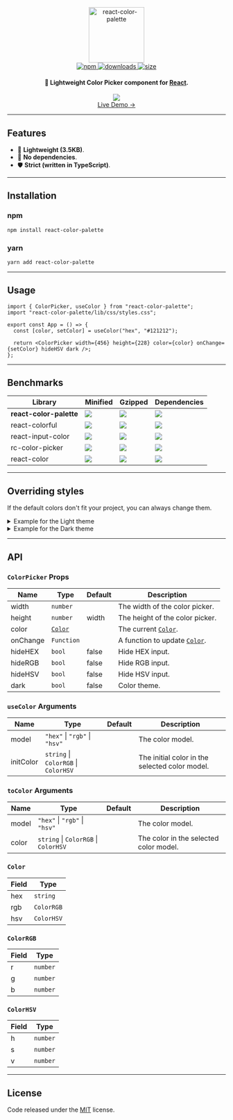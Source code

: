 <div align="center">
  <img alt="react-color-palette" src="https://github.com/Wondermarin/react-color-palette/raw/master/public/logo.png" width="128px" height="128px" />
  <br />
  <a href="https://www.npmjs.com/package/react-color-palette">
    <img alt="npm" src="https://badgen.net/npm/v/react-color-palette?color=561ecb" />
  </a>
  <a href="https://www.npmjs.com/package/react-color-palette">
    <img alt="downloads" src="https://badgen.net/npm/dw/react-color-palette?color=561ecb" />
  </a>
  <a href="https://bundlephobia.com/result?p=react-color-palette">
    <img alt="size" src="https://badgen.net/bundlephobia/minzip/react-color-palette?color=561ecb" />
  </a>
  <br />
  <h4>🎨 Lightweight Color Picker component for <a href="https://github.com/facebook/react">React</a>.</h4>
</div>

<div align="center">
  <a href="https://wondermarin.github.io/react-color-palette/">
    <img src="https://github.com/Wondermarin/react-color-palette/raw/master/public/demo.apng" />
  </a>
</div>

<div align="center">
  <a href="https://wondermarin.github.io/react-color-palette/">Live Demo →</a>
</div>

<hr />

## Features

- 🚀 **Lightweight (3.5KB)**.
- 💨 **No dependencies**.
- 🛡️ **Strict (written in TypeScript)**.

<hr />

## Installation

### npm
```sh
npm install react-color-palette
```

### yarn
```sh
yarn add react-color-palette
```

<hr />

## Usage

```tsx
import { ColorPicker, useColor } from "react-color-palette";
import "react-color-palette/lib/css/styles.css";

export const App = () => {
  const [color, setColor] = useColor("hex", "#121212");

  return <ColorPicker width={456} height={228} color={color} onChange={setColor} hideHSV dark />;
};
```

<hr />

## Benchmarks

| Library | Minified | Gzipped | Dependencies |
| ------- | -------- | ------- | ------------ |
| **react-color-palette** | ![](https://badgen.net/bundlephobia/min/react-color-palette?color=green&label=) | ![](https://badgen.net/bundlephobia/minzip/react-color-palette?color=green&label=) | ![](https://badgen.net/bundlephobia/dependency-count/react-color-palette?color=green&label=) |
| react-colorful | ![](https://badgen.net/bundlephobia/min/react-colorful?color=green&label=) | ![](https://badgen.net/bundlephobia/minzip/react-colorful?color=green&label=) | ![](https://badgen.net/bundlephobia/dependency-count/react-colorful?color=green&label=) |
| react-input-color | ![](https://badgen.net/bundlephobia/min/react-input-color?color=red&label=) | ![](https://badgen.net/bundlephobia/minzip/react-input-color?color=orange&label=) | ![](https://badgen.net/bundlephobia/dependency-count/react-input-color?color=red&label=) |
| rc-color-picker | ![](https://badgen.net/bundlephobia/min/rc-color-picker?color=red&label=) | ![](https://badgen.net/bundlephobia/minzip/rc-color-picker?color=red&label=) | ![](https://badgen.net/bundlephobia/dependency-count/rc-color-picker?color=red&label=) |
| react-color | ![](https://badgen.net/bundlephobia/min/react-color?color=red&label=) | ![](https://badgen.net/bundlephobia/minzip/react-color?color=red&label=) | ![](https://badgen.net/bundlephobia/dependency-count/react-color?color=red&label=) |

<hr />

## Overriding styles

If the default colors don't fit your project, you can always change them.

<details>
  <summary>Example for the Light theme</summary>

  ```css
  .rcp-light {
    --rcp-background: #ffffff;
    --rcp-input-text: #111111;
    --rcp-input-border: rgba(0, 0, 0, 0.1);
    --rcp-input-label: #717171;
  }
  ```
</details>

<details>
  <summary>Example for the Dark theme</summary>

  ```css
  .rcp-dark {
    --rcp-background: #181818;
    --rcp-input-text: #f3f3f3;
    --rcp-input-border: rgba(255, 255, 255, 0.1);
    --rcp-input-label: #999999;
  }
  ```
</details>

<hr />

## API

### `ColorPicker` Props

| Name     | Type         | Default | Description                                                              |
| -------- | ------------ | ------- | ------------------------------------------------------------------------ |
| width    | `number`     |         | The width of the color picker.                                           |
| height   | `number`     | width   | The height of the color picker.                                          |
| color    | [`Color`][1] |         | The current [`Color`][1].                                                |
| onChange | `Function`   |         | A function to update [`Color`][1].                                       |
| hideHEX  | `bool`       | false   | Hide HEX input.                                                          |
| hideRGB  | `bool`       | false   | Hide RGB input.                                                          |
| hideHSV  | `bool`       | false   | Hide HSV input.                                                          |
| dark     | `bool`       | false   | Color theme.                                                             |

[1]: #color

### `useColor` Arguments

| Name         | Type                                 | Default | Description                                     |
| ------------ | ------------------------------------ | ------- | ----------------------------------------------- |
| model        | `"hex"` \| `"rgb"` \| `"hsv"`        |         | The color model.                                |
| initColor    | `string` \| `ColorRGB` \| `ColorHSV` |         | The initial color in the selected color model.  |

### `toColor` Arguments

| Name   | Type                                 | Default | Description                             |
| ------ | ------------------------------------ | ------- | --------------------------------------- |
| model  | `"hex"` \| `"rgb"` \| `"hsv"`        |         | The color model.                        |
| color  | `string` \| `ColorRGB` \| `ColorHSV` |         | The color in the selected color model.  |

### `Color`

| Field | Type       |
| ----- | ---------- |
| hex   | `string`   |
| rgb   | `ColorRGB` |
| hsv   | `ColorHSV` |

### `ColorRGB`

| Field | Type     |
| ----- | -------- |
| r     | `number` |
| g     | `number` |
| b     | `number` |

### `ColorHSV`

| Field | Type     |
| ----- | -------- |
| h     | `number` |
| s     | `number` |
| v     | `number` |

<hr />

## License

Code released under the [MIT](https://github.com/Wondermarin/react-color-palette/blob/master/LICENSE) license.
